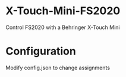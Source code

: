 # X-Touch-Mini-FS2020
Control FS2020 with a Behringer X-Touch Mini

# Configuration
Modify config.json to change assignments